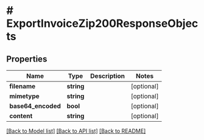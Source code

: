 # # ExportInvoiceZip200ResponseObjects

## Properties

Name | Type | Description | Notes
------------ | ------------- | ------------- | -------------
**filename** | **string** |  | [optional]
**mimetype** | **string** |  | [optional]
**base64_encoded** | **bool** |  | [optional]
**content** | **string** |  | [optional]

[[Back to Model list]](../../README.md#models) [[Back to API list]](../../README.md#endpoints) [[Back to README]](../../README.md)
